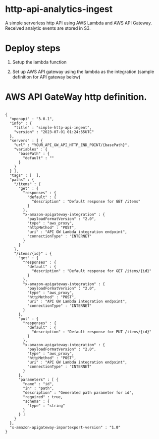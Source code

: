 # http-api-analytics-ingest

A simple serverless http API using AWS Lambda and AWS API Gateway. Received analytic events are stored  in S3.


# Deploy steps 

1. Setup the lambda function 

2. Set up AWS API gateway using the lambda as the integration (sample definition for API gateway below)


#  AWS API GateWay http definition. 

```

{
  "openapi" : "3.0.1",
  "info" : {
    "title" : "simple-http-api-ingent",
    "version" : "2023-07-01 01:24:55UTC"
  },
  "servers" : [ {
    "url" : "YOUR_API_GW_API_HTTP_END_POINT/{basePath}",
    "variables" : {
      "basePath" : {
        "default" : ""
      }
    }
  } ],
  "tags" : [  ],
  "paths" : {
    "/items" : {
      "get" : {
        "responses" : {
          "default" : {
            "description" : "Default response for GET /items"
          }
        },
        "x-amazon-apigateway-integration" : {
          "payloadFormatVersion" : "2.0",
          "type" : "aws_proxy",
          "httpMethod" : "POST",
          "uri" : "API GW Lambda integration endpoint",
          "connectionType" : "INTERNET"
        }
      }
    },
    "/items/{id}" : {
      "get" : {
        "responses" : {
          "default" : {
            "description" : "Default response for GET /items/{id}"
          }
        },
        "x-amazon-apigateway-integration" : {
          "payloadFormatVersion" : "2.0",
          "type" : "aws_proxy",
          "httpMethod" : "POST",
          "uri" : "API GW Lambda integration endpoint",
          "connectionType" : "INTERNET"
        }
      },
      "put" : {
        "responses" : {
          "default" : {
            "description" : "Default response for PUT /items/{id}"
          }
        },
        "x-amazon-apigateway-integration" : {
          "payloadFormatVersion" : "2.0",
          "type" : "aws_proxy",
          "httpMethod" : "POST",
          "uri" : "API GW Lambda integration endpoint",
          "connectionType" : "INTERNET"
        }
      },
      "parameters" : [ {
        "name" : "id",
        "in" : "path",
        "description" : "Generated path parameter for id",
        "required" : true,
        "schema" : {
          "type" : "string"
        }
      } ]
    }
  },
  "x-amazon-apigateway-importexport-version" : "1.0"
}

```